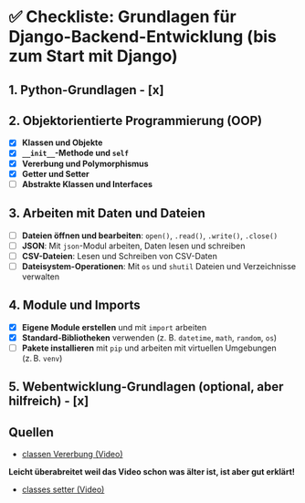 # ✅ **Checkliste: Grundlagen für Django-Backend-Entwicklung (bis zum Start mit Django)**

## **1. Python-Grundlagen** - [x]

## **2. Objektorientierte Programmierung (OOP)**

- [x] **Klassen und Objekte**
- [x] **`__init__`-Methode und `self`**
- [x] **Vererbung und Polymorphismus**
- [x] **Getter und Setter**
- [ ] **Abstrakte Klassen und Interfaces**

## **3. Arbeiten mit Daten und Dateien**

- [ ] **Dateien öffnen und bearbeiten**: `open()`, `.read()`, `.write()`, `.close()`
- [ ] **JSON**: Mit `json`-Modul arbeiten, Daten lesen und schreiben
- [ ] **CSV-Dateien**: Lesen und Schreiben von CSV-Daten
- [ ] **Dateisystem-Operationen**: Mit `os` und `shutil` Dateien und Verzeichnisse verwalten

## **4. Module und Imports**

- [x] **Eigene Module erstellen** und mit `import` arbeiten
- [x] **Standard-Bibliotheken** verwenden (z. B. `datetime`, `math`, `random`, `os`)
- [ ] **Pakete installieren** mit `pip` und arbeiten mit virtuellen Umgebungen (z. B. `venv`)

## **5. Webentwicklung-Grundlagen (optional, aber hilfreich)** - [x]

## Quellen

- [classen Vererbung (Video)](https://www.youtube.com/watch?v=Hggk5l5qalQ)

**Leicht überabreitet weil das Video schon was älter ist, ist aber gut erklärt!**

- [classes setter (Video)](https://www.youtube.com/watch?v=jCzT9XFZ5bw)
